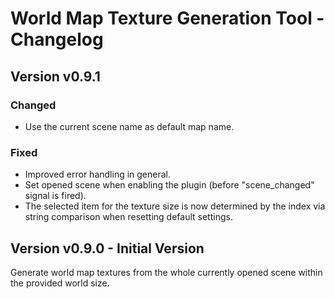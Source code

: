 # World Map Texture Generation Tool - Changelog

## Version v0.9.1
### Changed
* Use the current scene name as default map name.

### Fixed
* Improved error handling in general.
* Set opened scene when enabling the plugin (before "scene_changed" signal is fired).
* The selected item for the texture size is now determined by the index via string comparison when resetting default settings.

## Version v0.9.0 - Initial Version
Generate world map textures from the whole currently opened scene within the provided world size.
